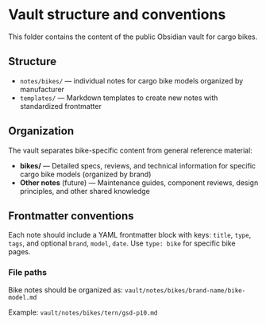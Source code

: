 # Vault structure and conventions

This folder contains the content of the public Obsidian vault for cargo bikes.

## Structure

- `notes/bikes/` — individual notes for cargo bike models organized by manufacturer
- `templates/` — Markdown templates to create new notes with standardized frontmatter

## Organization

The vault separates bike-specific content from general reference material:

- **bikes/** — Detailed specs, reviews, and technical information for specific cargo bike models (organized by brand)
- **Other notes** (future) — Maintenance guides, component reviews, design principles, and other shared knowledge

## Frontmatter conventions

Each note should include a YAML frontmatter block with keys: `title`, `type`, `tags`, and optional `brand`, `model`, `date`. Use `type: bike` for specific bike pages.

### File paths

Bike notes should be organized as: `vault/notes/bikes/brand-name/bike-model.md`

Example: `vault/notes/bikes/tern/gsd-p10.md`
